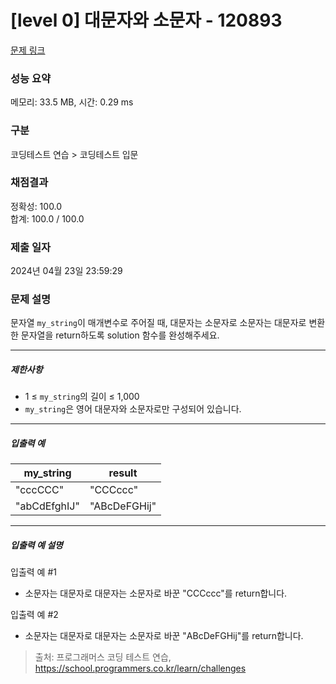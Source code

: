 # [level 0] 대문자와 소문자 - 120893 

[문제 링크](https://school.programmers.co.kr/learn/courses/30/lessons/120893) 

### 성능 요약

메모리: 33.5 MB, 시간: 0.29 ms

### 구분

코딩테스트 연습 > 코딩테스트 입문

### 채점결과

정확성: 100.0<br/>합계: 100.0 / 100.0

### 제출 일자

2024년 04월 23일 23:59:29

### 문제 설명

<p>문자열 <code>my_string</code>이 매개변수로 주어질 때, 대문자는 소문자로 소문자는 대문자로 변환한 문자열을 return하도록 solution 함수를 완성해주세요.</p>

<hr>

<h5>제한사항</h5>

<ul>
<li>1 ≤ <code>my_string</code>의 길이 ≤ 1,000</li>
<li><code>my_string</code>은 영어 대문자와 소문자로만 구성되어 있습니다.</li>
</ul>

<hr>

<h5>입출력 예</h5>
<table class="table">
        <thead><tr>
<th>my_string</th>
<th>result</th>
</tr>
</thead>
        <tbody><tr>
<td>"cccCCC"</td>
<td>"CCCccc"</td>
</tr>
<tr>
<td>"abCdEfghIJ"</td>
<td>"ABcDeFGHij"</td>
</tr>
</tbody>
      </table>
<hr>

<h5>입출력 예 설명</h5>

<p>입출력 예 #1</p>

<ul>
<li>소문자는 대문자로 대문자는 소문자로 바꾼 "CCCccc"를 return합니다.</li>
</ul>

<p>입출력 예 #2</p>

<ul>
<li>소문자는 대문자로 대문자는 소문자로 바꾼 "ABcDeFGHij"를 return합니다.</li>
</ul>


> 출처: 프로그래머스 코딩 테스트 연습, https://school.programmers.co.kr/learn/challenges